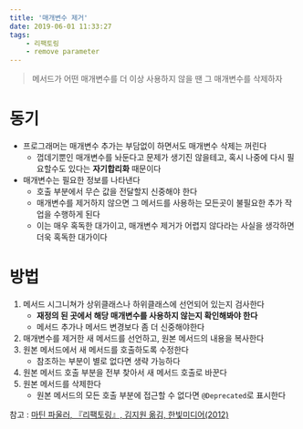```yaml
---
title: '매개변수 제거'
date: 2019-06-01 11:33:27
tags:
    - 리팩토링
    - remove parameter
---
```


> 메서드가 어떤 매개변수를 더 이상 사용하지 않을 땐 그 매개변수를 삭제하자

# 동기
- 프로그래머는 매개변수 추가는 부담없이 하면서도 매개변수 삭제는 꺼린다
    - 껍데기뿐인 매개변수를 놔둔다고 문제가 생기진 않을테고, 혹시 나중에 다시 필요할수도 있다는 **자기합리화** 때문이다
- 매개변수는 필요한 정보를 나타낸다
    - 호출 부분에서 무슨 값을 전달할지 신중해야 한다
    - 매개변수를 제거하지 않으면 그 메서드를 사용하는 모든곳이 불필요한 추가 작업을 수행하게 된다
    - 이는 매우 혹독한 대가이고, 매개변수 제거가 어렵지 않다라는 사실을 생각하면 더욱 혹독한 대가이다

# 방법
1. 메서드 시그니쳐가 상위클래스나 하위클래스에 선언되어 있는지 검사한다
    - **재정의 된 곳에서 해당 매개변수를 사용하지 않는지 확인해봐야 한다** 
    - 메서드 추가나 메서드 변경보다 좀 더 신중해야한다
2. 매개변수를 제거한 새 메서드를 선언하고, 원본 메서드의 내용을 복사한다
3. 원본 메서드에서 새 메서드를 호출하도록 수정한다
    - 참조하는 부분이 별로 없다면 생략 가능하다
4. 원본 메서드 호출 부분을 전부 찾아서 새 메서드 호출로 바꾼다
5. 원본 메서드를 삭제한다
    - 원본 메서드의 모든 호출 부분에 접근할 수 없다면 `@Deprecated`로 표시한다

참고 : [마틴 파울러, 『리팩토링』, 김지원 옮김, 한빛미디어(2012)](http://www.kyobobook.co.kr/product/detailViewKor.laf?ejkGb=KOR&mallGb=KOR&barcode=9788979149715&orderClick=LAG&Kc=)

<!-- more -->